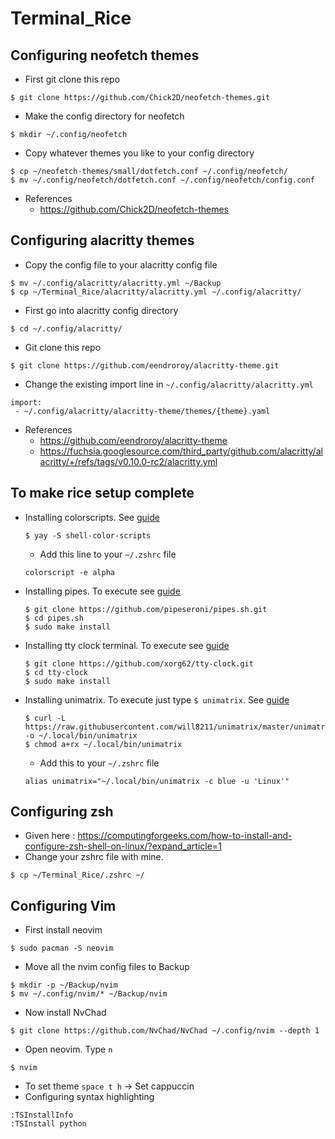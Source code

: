 # Terminal_Rice


## Configuring neofetch themes
- First git clone this repo
```
$ git clone https://github.com/Chick2D/neofetch-themes.git
```
- Make the config directory for neofetch
```
$ mkdir ~/.config/neofetch
```
- Copy whatever themes you like to your config directory
```
$ cp ~/neofetch-themes/small/dotfetch.conf ~/.config/neofetch/
$ mv ~/.config/neofetch/dotfetch.conf ~/.config/neofetch/config.conf
```
- References
  - https://github.com/Chick2D/neofetch-themes
    
## Configuring alacritty themes
- Copy the config file to your alacritty config file
```
$ mv ~/.config/alacritty/alacritty.yml ~/Backup
$ cp ~/Terminal_Rice/alacritty/alacritty.yml ~/.config/alacritty/
```
- First go into alacritty config directory
```
$ cd ~/.config/alacritty/
```
- Git clone this repo
```
$ git clone https://github.com/eendroroy/alacritty-theme.git
```
- Change the existing import line in ```~/.config/alacritty/alacritty.yml```
```
import:
 - ~/.config/alacritty/alacritty-theme/themes/{theme}.yaml
```
- References
  - https://github.com/eendroroy/alacritty-theme
  - https://fuchsia.googlesource.com/third_party/github.com/alacritty/alacritty/+/refs/tags/v0.10.0-rc2/alacritty.yml

## To make rice setup complete
- Installing colorscripts. See [guide](https://gitlab.com/dwt1/shell-color-scripts)
  ```
  $ yay -S shell-color-scripts
  ```
  - Add this line to your ```~/.zshrc``` file
  ```
  colorscript -e alpha
  ```
- Installing pipes. To execute see [guide](https://github.com/pipeseroni/pipes.sh#contents)
  ```
  $ git clone https://github.com/pipeseroni/pipes.sh.git
  $ cd pipes.sh
  $ sudo make install
  ```
- Installing tty clock terminal. To execute see [guide](https://github.com/xorg62/tty-clock/blob/master/README)
  ```
  $ git clone https://github.com/xorg62/tty-clock.git
  $ cd tty-clock
  $ sudo make install
  ```
- Installing unimatrix. To execute just type ```$ unimatrix```. See [guide](https://github.com/will8211/unimatrix)
  ```
  $ curl -L https://raw.githubusercontent.com/will8211/unimatrix/master/unimatrix.py -o ~/.local/bin/unimatrix
  $ chmod a+rx ~/.local/bin/unimatrix
  ```
  - Add this to your ```~/.zshrc``` file
  ```
  alias unimatrix="~/.local/bin/unimatrix -c blue -u 'Linux'"
  ```

## Configuring zsh
- Given here : https://computingforgeeks.com/how-to-install-and-configure-zsh-shell-on-linux/?expand_article=1
- Change your zshrc file with mine.
```
$ cp ~/Terminal_Rice/.zshrc ~/
```

## Configuring Vim
- First install neovim
```
$ sudo pacman -S neovim
```
- Move all the nvim config files to Backup
```
$ mkdir -p ~/Backup/nvim
$ mv ~/.config/nvim/* ~/Backup/nvim
```
- Now install NvChad
```
$ git clone https://github.com/NvChad/NvChad ~/.config/nvim --depth 1
```
- Open neovim. Type ```n```
```
$ nvim
```
- To set theme ```space t h``` -> Set cappuccin
- Configuring syntax highlighting
```
:TSInstallInfo
:TSInstall python
```








